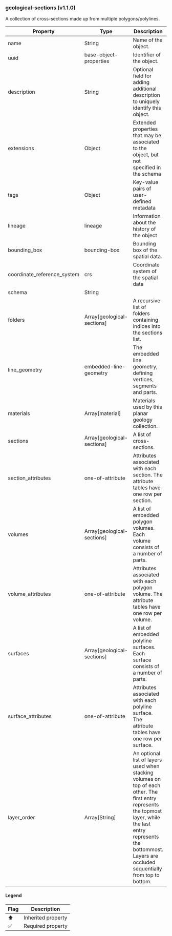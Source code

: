 ### geological-sections (v1.1.0)
A collection of cross-sections made up from multiple polygons/polylines.

| Property | Type | Description | Flags |
|---|---|---|---|
| name | String | Name of the object. | ⬆️ ✅ |
| uuid | base-object-properties | Identifier of the object. | ⬆️ ✅ |
| description | String | Optional field for adding additional description to uniquely identify this object. | ⬆️ |
| extensions | Object | Extended properties that may be associated to the object, but not specified in the schema | ⬆️ |
| tags | Object | Key-value pairs of user-defined metadata | ⬆️ |
| lineage | lineage | Information about the history of the object | ⬆️ |
| bounding_box | bounding-box | Bounding box of the spatial data. | ⬆️ ✅ |
| coordinate_reference_system | crs | Coordinate system of the spatial data | ⬆️ ✅ |
| schema | String |  | ✅ |
| folders | Array[geological-sections] | A recursive list of folders containing indices into the sections list. | ✅ |
| line_geometry | embedded-line-geometry | The embedded line geometry, defining vertices, segments and parts. | ✅ |
| materials | Array[material] | Materials used by this planar geology collection. |  |
| sections | Array[geological-sections] | A list of cross-sections. | ✅ |
| section_attributes | one-of-attribute | Attributes associated with each section. The attribute tables have one row per section. |  |
| volumes | Array[geological-sections] | A list of embedded polygon volumes. Each volume consists of a number of parts. | ✅ |
| volume_attributes | one-of-attribute | Attributes associated with each polygon volume. The attribute tables have one row per volume. |  |
| surfaces | Array[geological-sections] | A list of embedded polyline surfaces. Each surface consists of a number of parts. | ✅ |
| surface_attributes | one-of-attribute | Attributes associated with each polyline surface. The attribute tables have one row per surface. |  |
| layer_order | Array[String] | An optional list of layers used when stacking volumes on top of each other. The first entry represents the topmost layer, while the last entry represents the bottommost. Layers are occluded sequentially from top to bottom. |  |


#### Legend

| Flag | Description |
| --- | --- |
| ⬆️ | Inherited property |
| ✅ | Required property |


